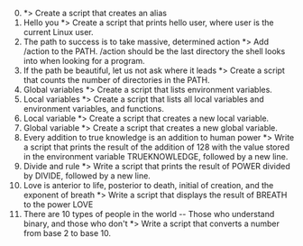 0. <o> *> Create a script that creates an alias
1. Hello you *> Create a script that prints hello user, where user is the current Linux user.
2. The path to success is to take massive, determined action *> Add /action to the PATH. /action should be the last directory the shell looks into when looking for a program.
3. If the path be beautiful, let us not ask where it leads *> Create a script that counts the number of directories in the PATH.
4. Global variables *> Create a script that lists environment variables.
5. Local variables *> Create a script that lists all local variables and environment variables, and functions.
6. Local variable *> Create a script that creates a new local variable.
7. Global variable *> Create a script that creates a new global variable.
8. Every addition to true knowledge is an addition to human power *> Write a script that prints the result of the addition of 128 with the value stored in the environment variable TRUEKNOWLEDGE, followed by a new line.
9. Divide and rule *> Write a script that prints the result of POWER divided by DIVIDE, followed by a new line.
10. Love is anterior to life, posterior to death, initial of creation, and the exponent of breath *> Write a script that displays the result of BREATH to the power LOVE
11. There are 10 types of people in the world -- Those who understand binary, and those who don't *> Write a script that converts a number from base 2 to base 10.
